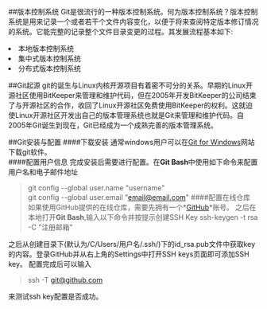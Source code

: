 ##版本控制系统
Git是很流行的一种版本控制系统。何为版本控制系统？版本控制系统是用来记录一个或者若干个文件内容变化，以便于将来查阅特定版本修订情况的系统。它能完整的记录整个文件目录变更的过程。其发展流程基本如下:  
<li>本地版本控制系统</li>
<li>集中式版本控制系统</li>
<li>分布式版本控制系统</li>


##Git起源
git的诞生与Linux内核开源项目有着密不可分的关系。早期的Linux开源社区使用BitKeeper来管理和维护代码，但在2005年开发BitKeeper的公司结束了与开源社区的合作，收回了Linux开源社区免费使用BitKeeper的权利。这就迫使Linux开源社区开发出自己的版本管理系统也就是Git来管理和维护代码。自2005年Git诞生到现在，Git已经成为一个成熟完善的版本管理系统。

##Git安装与配置
####下载安装
通常windows用户可以在[Git for Windows](https://git-scm.com/download/win)网站下载git软件。  
####配置用户信息
完成安装后需要进行配置。在**Git Bash**中使用如下命令来配置用户名和电子邮件地址
>git config --global user.name "username"  
>git config --global user.email "email@email.com"
####配置在线仓库
如果使用GitHub提供的在线仓库，需要先拥有一个*[GitHub](https://github.com)*账号。
之后在本地打开**Git Bash**,输入以下命令并按提示创建SSH Key
>ssh-keygen -t rsa -C "注册邮箱"   

之后从创建目录下(默认为/C/Users/用户名/.ssh/)下的id_rsa.pub文件中获取key的内容。登录GitHub并从右上角的Settings中打开SSH keys页面即可添加SSH key。
配置完成后可以输入
>ssh -T git@github.com

来测试ssh key配置是否成功。